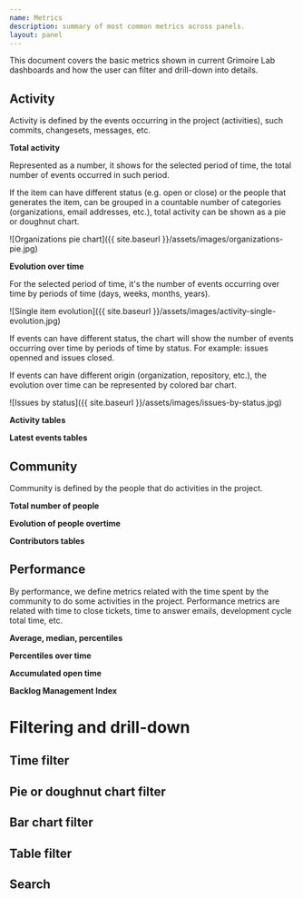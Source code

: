```yaml
---
name: Metrics
description: summary of most common metrics across panels.
layout: panel
---
```


This document covers the basic metrics shown in current Grimoire Lab dashboards and how the user can filter
and drill-down into details.

## Activity

Activity is defined by the events occurring in the project (activities), such commits, changesets, messages, etc.

**Total activity**

Represented as a number, it shows for the selected period of time, the total number of events occurred in such period.

If the item can have different status (e.g. open or close) or the people that generates the item, can be grouped
in a countable number of categories (organizations, email addresses, etc.), total activity can be shown as a
pie or doughnut chart.

![Organizations pie chart]({{ site.baseurl }}/assets/images/organizations-pie.jpg)

**Evolution over time**

For the selected period of time, it's the number of events occurring over time by periods of time (days, weeks, months, years).

![Single item evolution]({{ site.baseurl }}/assets/images/activity-single-evolution.jpg)

If events can have different status, the chart will show the number of events occurring over time by periods of time by status.
For example: issues openned and issues closed.

If events can have different origin (organization, repository, etc.), the evolution over time can be represented
by colored bar chart.

![Issues by status]({{ site.baseurl }}/assets/images/issues-by-status.jpg)

**Activity tables**

**Latest events tables**

## Community

Community is defined by the people that do activities in the project.

**Total number of people**

**Evolution of people overtime**

**Contributors tables**

## Performance

By performance, we define metrics related with the time spent by the community to do some activities in the project.
Performance metrics are related with time to close tickets, time to answer emails, development cycle total time, etc.

**Average, median, percentiles**

**Percentiles over time**

**Accumulated open time**

**Backlog Management Index**

# Filtering and drill-down

## Time filter

## Pie or doughnut chart filter

## Bar chart filter

## Table filter

## Search
